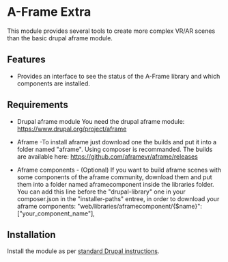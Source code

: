 A-Frame Extra
==============

This module provides several tools to create more complex VR/AR scenes than the basic drupal aframe module.

Features
--------
- Provides an interface to see the status of the A-Frame library and which components are installed.

Requirements
------------

* Drupal aframe module
You need the drupal aframe module: https://www.drupal.org/project/aframe

* Aframe
-To install aframe just download one the builds and put it into a folder named "aframe". Using composer is recommanded. The builds are available here: https://github.com/aframevr/aframe/releases 

* Aframe components - (Optional)
If you want to build aframe scenes with some components of the aframe community, download them and put them into a folder named aframecomponent inside the libraries folder.
You can add this line before the "drupal-library" one in your composer.json in the "installer-paths" entree, in order to download your aframe components:
"web/libraries/aframecomponent/{$name}": ["your_component_name"],

Installation
------------

Install the module as per [standard Drupal instructions](https://www.drupal.org/documentation/install/modules-themes/modules-8).
